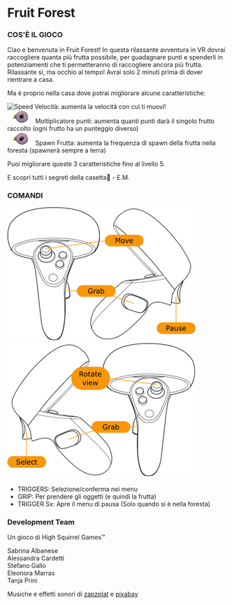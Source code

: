 # Fruit Forest

### COS'È IL GIOCO
Ciao e benvenutə in Fruit Forest!
In questa rilassante avventura in VR dovrai raccogliere quanta più frutta possibile, per guadagnare punti e spenderli in potenziamenti che ti permetteranno di raccogliere ancora più frutta.
Rilassante sì, ma occhio al tempo! Avrai solo 2 minuti prima di dover rientrare a casa.

Ma è proprio nella casa dove potrai migliorare alcune caratteristiche:

<img src="https://github.com/sgt-esgiti/frutta/blob/main/Bosco_frutta/Assets/UI/PNG/Schermata%20livellare/Sfondo%20Logo%20Velocit%C3%A0-01.png" alt="Speed" width="60"> Velocità: aumenta la velocità con cui ti muovi!  
<img src="https://github.com/sgt-esgiti/frutta/blob/main/Bosco_frutta/Assets/UI/PNG/Schermata%20livellare/Sfondo%20logo%20Moltiplicatore-01.png" alt="Multiplier" width="60"> Moltiplicatore punti: aumenta quanti punti darà il singolo frutto raccolto (ogni frutto ha un punteggio diverso)  
<img src="https://github.com/sgt-esgiti/frutta/blob/main/Bosco_frutta/Assets/UI/PNG/Schermata%20livellare/Sfondo%20logo%20Spawn-01.png" alt="Spawn rate" width="60"> Spawn Frutta: aumenta la frequenza di spawn della frutta nella foresta (spawnerà sempre a terra)

Puoi migliorare queste 3 caratteristiche fino al livello 5.

E scopri tutti i segreti della casetta👀 - E.M.

### COMANDI
![Right controls](https://github.com/sgt-esgiti/frutta/blob/main/controlsLeft.png?raw=true)
![Right controls](https://github.com/sgt-esgiti/frutta/blob/main/controlsRight.png?raw=true)
- TRIGGERS: Selezione/conferma nei menu
- GRIP: Per prendere gli oggetti (e quindi la frutta)
- TRIGGER Sx: Apre il menu di pausa (Solo quando si è nella foresta)

### Development Team
Un gioco di High Squirrel Games™

Sabrina Albanese  
Alessandra Cardetti  
Stefano Gallo  
Eleonora Marras  
Tanja Prini

Musiche e effetti sonori di [zapzplat](https://zapsplat.com) e [pixabay](https://pixabay.com)
